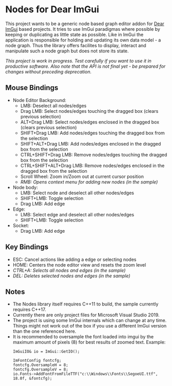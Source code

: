 Nodes for Dear ImGui
====================

This project wants to be a generic node based graph editor addon for [Dear ImGui](https://github.com/ocornut/imgui/) based projects.
It tries to use ImGui paradigmas where possible by keeping or duplicating as little state as possible. Like in ImGui the application is responsible for holding and updating its own data model - a node graph. Thus the library offers facilites to display, interact and manipulate such a node graph but does not store its state.

*This project is work in progress. Test carefully if you want to use it in productive software. Also note that the API is not final yet - be prepared for changes without preceding deprecation.*

Mouse Bindings
--------------
* Node Editor Background:
  * LMB: Deselect all nodes/edges
  * Drag LMB: Select nodes/edges touching the dragged box (clears previous selection)
  * ALT+Drag LMB: Select nodes/edges enclosed in the dragged box (clears previous selection)
  * SHIFT+Drag LMB: Add nodes/edges touching the dragged box from the selection
  * SHIFT+ALT+Drag LMB: Add nodes/edges enclosed in the dragged box from the selection
  * CTRL+SHIFT+Drag LMB: Remove nodes/edges touching the dragged box from the selection
  * CTRL+SHIFT+ALT+Drag LMB: Remove nodes/edges enclosed in the dragged box from the selection
  * Scroll Wheel: Zoom in/Zoom out at current cursor position
  * *RMB: Opens context menu for adding new nodes (in the sample)*
* Node body:
  * LMB: Select node and deselect all other nodes/edges
  * SHIFT+LMB: Toggle selection
  * Drag LMB: Add edge
* Edge:
  * LMB: Select edge and deselect all other nodes/edges
  * SHIFT+LMB: Toggle selection
* Socket:
  * Drag LMB: Add edge

Key Bindings
------------
* ESC: Cancel actions like adding a edge or selecting nodes
* HOME: Centers the node editor view and resets the zoom level
* *CTRL+A: Selects all nodes and edges (in the sample)*
* *DEL: Deletes selected nodes and edges (in the sample)*

Notes
-----
* The Nodes library itself requires C++11 to build, the sample currently requires C++17.
* Currently there are only project files for Microsoft Visual Studio 2019.
* The project is using some ImGui internals which can change at any time. Things might not work out of the box if you use a different ImGui version than the one referenced here.
* It is recommended to oversample the font loaded into imgui by the maximum amount of pixels (8) for best results of zoomed text. Example:
  ```
  ImGuiIO& io = ImGui::GetIO();

  ImFontConfig fontcfg;
  fontcfg.OversampleH = 8;
  fontcfg.OversampleV = 8;
  io.Fonts->AddFontFromFileTTF("c:\\Windows\\Fonts\\SegoeUI.ttf", 18.0f, &fontcfg);
  ```
